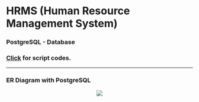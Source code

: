 # HRMS (Human Resource Management System)
### PostgreSQL - Database
### <a href="Database.sql">Click</a> for script codes.
* * *






### ER Diagram with PostgreSQL
<p align="center"><img src="İmage/ss.png"></p>

